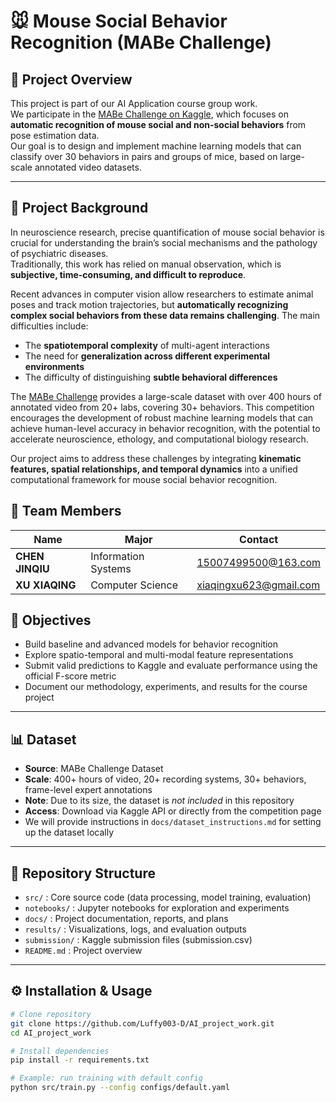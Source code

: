# 🐭 Mouse Social Behavior Recognition (MABe Challenge)

## 📌 Project Overview
This project is part of our AI Application course group work.  
We participate in the [MABe Challenge on Kaggle](https://www.kaggle.com/competitions/MABe-mouse-behavior-detection), which focuses on **automatic recognition of mouse social and non-social behaviors** from pose estimation data.  
Our goal is to design and implement machine learning models that can classify over 30 behaviors in pairs and groups of mice, based on large-scale annotated video datasets.

---

## 🧩 Project Background
In neuroscience research, precise quantification of mouse social behavior is crucial for understanding the brain’s social mechanisms and the pathology of psychiatric diseases.  
Traditionally, this work has relied on manual observation, which is **subjective, time-consuming, and difficult to reproduce**.  

Recent advances in computer vision allow researchers to estimate animal poses and track motion trajectories, but **automatically recognizing complex social behaviors from these data remains challenging**. The main difficulties include:  
- The **spatiotemporal complexity** of multi-agent interactions  
- The need for **generalization across different experimental environments**  
- The difficulty of distinguishing **subtle behavioral differences**  

The [MABe Challenge](https://www.kaggle.com/competitions/MABe-mouse-behavior-detection) provides a large-scale dataset with over 400 hours of annotated video from 20+ labs, covering 30+ behaviors. This competition encourages the development of robust machine learning models that can achieve human-level accuracy in behavior recognition, with the potential to accelerate neuroscience, ethology, and computational biology research.  

Our project aims to address these challenges by integrating **kinematic features, spatial relationships, and temporal dynamics** into a unified computational framework for mouse social behavior recognition.

## 👥 Team Members

| Name         | Major              | Contact                     |
|--------------|-------------------|-----------------------------|
| **CHEN JINQIU** | Information Systems | 15007499500@163.com         |
| **XU XIAQING** | Computer Science     | xiaqingxu623@gmail.com      |

## 🎯 Objectives
- Build baseline and advanced models for behavior recognition  
- Explore spatio-temporal and multi-modal feature representations  
- Submit valid predictions to Kaggle and evaluate performance using the official F-score metric  
- Document our methodology, experiments, and results for the course project  

---

## 📊 Dataset
- **Source**: MABe Challenge Dataset  
- **Scale**: 400+ hours of video, 20+ recording systems, 30+ behaviors, frame-level expert annotations  
- **Note**: Due to its size, the dataset is *not included* in this repository  
- **Access**: Download via Kaggle API or directly from the competition page  
- We will provide instructions in `docs/dataset_instructions.md` for setting up the dataset locally  

---

## 📂 Repository Structure
- `src/` : Core source code (data processing, model training, evaluation)  
- `notebooks/` : Jupyter notebooks for exploration and experiments  
- `docs/` : Project documentation, reports, and plans  
- `results/` : Visualizations, logs, and evaluation outputs  
- `submission/` : Kaggle submission files (submission.csv)  
- `README.md` : Project overview  

---

## ⚙️ Installation & Usage

```bash
# Clone repository
git clone https://github.com/Luffy003-D/AI_project_work.git
cd AI_project_work

# Install dependencies
pip install -r requirements.txt

# Example: run training with default config
python src/train.py --config configs/default.yaml
